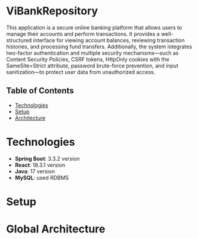 # ViBankRepository
This application is a secure online banking platform that allows users to manage their accounts and perform transactions. It provides a well-structured interface for viewing account balances, reviewing transaction histories, and processing fund transfers. Additionally, the system integrates two-factor authentication and multiple security mechanisms—such as Content Security Policies, CSRF tokens, HttpOnly cookies with the SameSite=Strict attribute, password brute-force prevention, and input sanitization—to protect user data from unauthorized access.

## Table of Contents
- [Technologies](#Technologies)
- [Setup](#Setup)
- [Architecture](#GlobalArchitecture)

# Technologies
- **Spring Boot**: 3.3.2 version
- **React**: 18.3.1 version
- **Java**: 17 version
- **MySQL**: used RDBMS

# Setup

# Global Architecture

